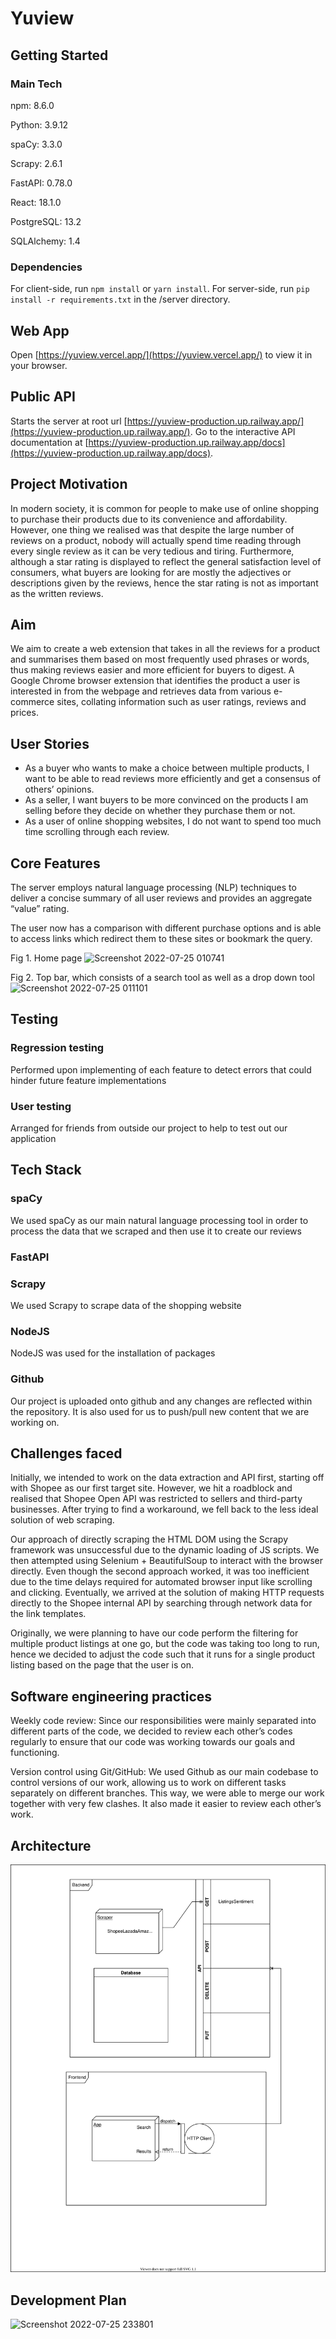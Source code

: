 # Yuview

## Getting Started

### Main Tech

npm: 8.6.0

Python: 3.9.12

spaCy: 3.3.0

Scrapy: 2.6.1

FastAPI: 0.78.0

React: 18.1.0

PostgreSQL: 13.2

SQLAlchemy: 1.4

### Dependencies

For client-side, run `npm install` or `yarn install`.
For server-side, run `pip install -r requirements.txt` in the /server directory.

## Web App

Open [https://yuview.vercel.app/](https://yuview.vercel.app/) to view it in your browser.

## Public API

Starts the server at root url [https://yuview-production.up.railway.app/](https://yuview-production.up.railway.app/).
Go to the interactive API documentation at [https://yuview-production.up.railway.app/docs](https://yuview-production.up.railway.app/docs).

## Project Motivation

In modern society, it is common for people to make use of online shopping to purchase their products due to its convenience and affordability. However, one thing we realised was that despite the large number of reviews on a product, nobody will actually spend time reading through every single review as it can be very tedious and tiring. Furthermore, although a star rating is displayed to reflect the general satisfaction level of consumers, what buyers are looking for are mostly the adjectives or descriptions given by the reviews, hence the star rating is not as important as the written reviews.

## Aim

We aim to create a web extension that takes in all the reviews for a product and summarises them based on most frequently used phrases or words, thus making reviews easier and more efficient for buyers to digest.
A Google Chrome browser extension that identifies the product a user is interested in from the webpage and retrieves data from various e-commerce sites, collating information such as user ratings, reviews and prices.

## User Stories

- As a buyer who wants to make a choice between multiple products, I want to be able to read reviews more efficiently and get a consensus of others’ opinions.
- As a seller, I want buyers to be more convinced on the products I am selling before they decide on whether they purchase them or not.
- As a user of online shopping websites, I do not want to spend too much time scrolling through each review.

## Core Features
The server employs natural language processing (NLP) techniques to deliver a concise summary of all user reviews and provides an aggregate “value” rating.

The user now has a comparison with different purchase options and is able to access links which redirect them to these sites or bookmark the query.

Fig 1. Home page
![Screenshot 2022-07-25 010741](https://user-images.githubusercontent.com/105497963/180813066-7bf4e4bd-74b4-4c91-9477-89ff58b4bd0a.png)


Fig 2. Top bar, which consists of a search tool as well as a drop down tool
![Screenshot 2022-07-25 011101](https://user-images.githubusercontent.com/105497963/180812897-ac38423c-5dd2-4911-a7f3-383ad74275fe.png)


## Testing
### Regression testing 
Performed upon implementing of each feature to detect errors that could hinder future feature implementations

### User testing
Arranged for friends from outside our project to help to test out our application





## Tech Stack
### spaCy
We used spaCy as our main natural language processing tool in order to process the data that we scraped and then use it to create our reviews
### FastAPI

### Scrapy
We used Scrapy to scrape data of the shopping website
### NodeJS
NodeJS was used for the installation of packages
### Github
Our project is uploaded onto github and any changes are reflected within the repository. It is also used for us to push/pull new content that we are working on.

## Challenges faced
Initially, we intended to work on the data extraction and API first, starting off with Shopee as our first target site. However, we hit a roadblock and realised that Shopee Open API was restricted to sellers and third-party businesses. After trying to find a workaround, we fell back to the less ideal solution of web scraping.

Our approach of directly scraping the HTML DOM using the Scrapy framework was unsuccessful due to the dynamic loading of JS scripts. We then attempted using Selenium + BeautifulSoup to interact with the browser directly. Even though the second approach worked, it was too inefficient due to the time delays required for automated browser input like scrolling and clicking. Eventually, we arrived at the solution of making HTTP requests directly to the Shopee internal API by searching through network data for the link templates.

Originally, we were planning to have our code perform the filtering for multiple product listings at one go, but the code was taking too long to run, hence we decided to adjust the code such that it runs for a single product listing based on the page that the user is on.

## Software engineering practices
Weekly code review: Since our responsibilities were mainly separated into different parts of the code, we decided to review each other’s codes regularly to ensure that our code was working towards our goals and functioning.

Version control using Git/GitHub: We used Github as our main codebase to control versions of our work, allowing us to work on different tasks separately on different branches. This way, we were able to merge our work together with very few clashes. It also made it easier to review each other’s work.

## Architecture

![Relational Diagram](./Architecture.drawio.svg)

## Development Plan

![Screenshot 2022-07-25 233801](https://user-images.githubusercontent.com/105497963/180818474-dc010646-a001-4fc1-909d-3553a082f524.png)



